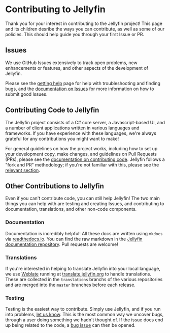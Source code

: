 # Contributing to Jellyfin

Thank you for your interest in contributing to the Jellyfin project! This page and its children desribe the ways you can contribute, as well as some of our policies. This should help guide you through your first Issue or PR.

## Issues

We use GitHub Issues extensively to track open problems, new enhancements or features, and other aspects of the development of Jellyfin.

Please see the [getting help](/user-docs/getting-help) page for help with troubleshooting and finding bugs, and the [documentation on Issues](/contributor-docs/issues) for more information on how to submit good Issues.

## Contributing Code to Jellyfin

The Jellyfin project consists of a C# core server, a Javascript-based UI, and a number of client applications written in various languages and frameworks. If you have experience with these languages, we're always grateful for any contributions you might want to make!

For general guidelines on how the project works, including how to set up your development copy, make changes, and guidelines on Pull Requests (PRs), please see the [documentation on contributing code](/contributor-docs/contributing-code). Jellyfin follows a "fork and PR" methodology; if you're not familiar with this, please see the [relevant section](/contributor-docs/contributing-code#set-up-your-copy-of-the-repo).

## Other Contributions to Jellyfin

Even if you can't contribute code, you can still help Jellyfin! The two main things you can help with are testing and creating Issues, and contributing to documentation, translations, and other non-code components.

### Documentation

Documentation is incredibly helpful! All these docs are written using `mkdocs` via [readthedocs.io](https://readthedocs.io). You can find the raw markdown in the [Jellyfin documentation repository](https://github.com/jellyfin/jellyfin-docs). Pull requests are welcome!

### Translations

If you're interested in helping to translate Jellyfin into your local language, we use [Weblate](https://weblate.org/en/) running at [translate.jellyfin.org](https://translate.jellyfin.org) to handle translations. These are collected in the `translations` branchs of the various repositories and are merged into the `master` branches before each release.

### Testing

Testing is the easiest way to contribute. Simply use Jellyfin, and if you run into problems, [let us know](/user-docs/getting-help). This is the most common way we uncover bugs, through a user doing something we hadn't thought of. If the issue does end up being related to the code, a [bug issue](/contributor-docs/issues#reporting-bugs) can then be opened.
